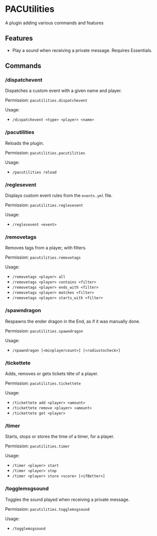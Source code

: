 # PACUtilities
A plugin adding various commands and features

## Features
- Play a sound when receiving a private message. Requires Essentials.

## Commands

### /dispatchevent
Dispatches a custom event with a given name and player.

Permission: `pacutilities.dispatchevent`

Usage:
- `/dispatchevent <type> <player> <name>`

### /pacutilities
Reloads the plugin.

Permission: `pacutilities.pacutilities`

Usage:
- `/pacutilities reload`

### /reglesevent
Displays custom event rules from the `events.yml` file.

Permission: `pacutilities.reglesevent`

Usage:
- `/reglesevent <event>`

### /removetags
Removes tags from a player, with filters.

Permission: `pacutilities.removetags`

Usage:
- `/removetags <player> all`
- `/removetags <player> contains <filter>`
- `/removetags <player> ends_with <filter>`
- `/removetags <player> matches <filter>`
- `/removetags <player> starts_with <filter>`

### /spawndragon
Respawns the ender dragon in the End, as if it was manually done.

Permission: `pacutilities.spawndragon`

Usage:
- `/spawndragon [<minplayercount>] [<radiustocheck>]`

### /tickettete
Adds, removes or gets tickets tête of a player.

Permission: `pacutilities.tickettete`

Usage:
- `/tickettete add <player> <amount>`
- `/tickettete remove <player> <amount>`
- `/tickettete get <player>`

### /timer
Starts, stops or stores the time of a timer, for a player.

Permission: `pacutilities.timer`

Usage:
- `/timer <player> start`
- `/timer <player> stop`
- `/timer <player> store <score> [<ifBetter>]`

### /togglemsgsound
Toggles the sound played when receiving a private message.

Permission: `pacutilities.togglemsgsound`

Usage:
- `/togglemsgsound`
